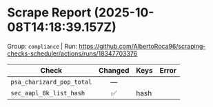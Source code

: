 # Scrape Report (2025-10-08T14:18:39.157Z)

Group: `compliance`  |  Run: https://github.com/AlbertoRoca96/scraping-checks-scheduler/actions/runs/18347703376

| Check | Changed | Keys | Error |
|---|:---:|:--|:--|
| `psa_charizard_pop_total` | — |  |  |
| `sec_aapl_8k_list_hash` | ✅ | hash |  |
